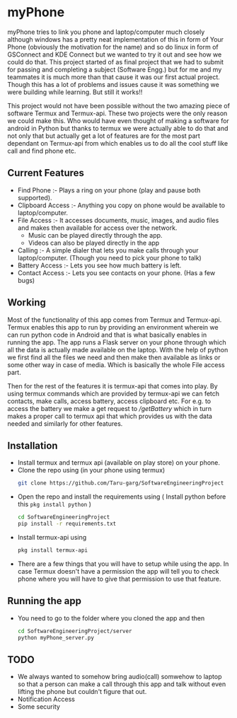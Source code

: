 # myPhone
<p>myPhone tries to link you phone and laptop/computer much closely although windows has a pretty neat implementation of this in form of Your Phone (obviously the motivation for the name) and so do linux in form of GSConnect and KDE Connect but we wanted to try it out and see how we could do that. This project started of as final project that we had to submit for passing and completing a subject (Software Engg.) but for me and my teammates it is much more than that cause it was our first actual project. Though this has a lot of problems and issues cause it was something we were building while learning. But still it works!!</p>

<p>This project would not have been possible without the two amazing piece of software Termux and Termux-api. These two projects were the only reason we could make this. Who would have even thought of making a software for android in Python but thanks to termux we were actually able to do that and not only that but actually get a lot of features are for the most part dependant on Termux-api from which enables us to do all the cool stuff like call and find phone etc.</p>

## Current Features ##
  * Find Phone :- Plays a ring on your phone (play and pause both supported).
  * Clipboard Access :- Anything you copy on phone would be available to laptop/computer.
  * File Access :- It accesses documents, music, images, and audio files and makes then available for access over the network.
      * Music can be played directly through the app.
      * Videos can also be played directly in the app
  * Calling :- A simple dialer that lets you make calls through your laptop/computer. (Though you need to pick your phone to talk)
  * Battery Access :- Lets you see how much battery is left.
  * Contact Access :- Lets you see contacts on your phone. (Has a few bugs)

## Working ##
Most of the functionality of this app comes from Termux and Termux-api. Termux enables this app to run by providing an environment wherein we can run python code in Android and that is what basically enables in running the app. The app runs a Flask server on your phone through which all the data is actually made available 
on the laptop. With the help of python we first find all the files we need and then make then available as links or some other way in case of media. Which is basically the whole File access part.

Then for the rest of the features it is termux-api that comes into play. By using termux commands which are provided by termux-api we can fetch contacts, make calls, access battery, access clipboard etc. For e.g. to access the battery we make a get request to */getBattery* which in turn makes a proper call to termux api that which provides us with the data needed and similarly for other features.

## Installation ##
 * Install termux and termux api (available on play store) on your phone.
 * Clone the repo using (in your phone using termux)
     ```sh
    git clone https://github.com/Taru-garg/SoftwareEngineeringProject
    ```
 * Open the repo and install the requirements using ( Install python before this ```pkg install python``` )
     ```sh
     cd SoftwareEngineeringProject
     pip install -r requirements.txt 
     ```
  * Install termux-api using
      ```sh
      pkg install termux-api
      ```
  * There are a few things that you will have to setup while using the app. In case Termux doesn't have a permission the app will tell you to check phone where
    you will have to give that permission to use that feature.
    
## Running the app ##
  * You need to go to the folder where you cloned the app and then
    ```sh
    cd SoftwareEngineeringProject/server
    python myPhone_server.py 
    ```
## TODO ##
  * We always wanted to somehow bring audio(call) somwehow to laptop so that a person can make a call through this app and talk without even lifting the phone but 
    couldn't figure that out.
  * Notification Access
  * Some security
  
